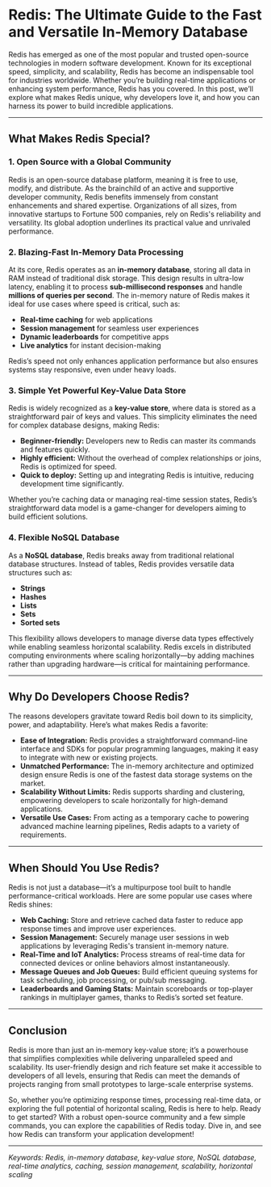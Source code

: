 # Redis: The Ultimate Guide to the Fast and Versatile In-Memory Database

Redis has emerged as one of the most popular and trusted open-source technologies in modern software development. Known for its exceptional speed, simplicity, and scalability, Redis has become an indispensable tool for industries worldwide. Whether you’re building real-time applications or enhancing system performance, Redis has you covered. In this post, we’ll explore what makes Redis unique, why developers love it, and how you can harness its power to build incredible applications.

---

## **What Makes Redis Special?**

### 1. **Open Source with a Global Community**
Redis is an open-source database platform, meaning it is free to use, modify, and distribute. As the brainchild of an active and supportive developer community, Redis benefits immensely from constant enhancements and shared expertise. Organizations of all sizes, from innovative startups to Fortune 500 companies, rely on Redis's reliability and versatility. Its global adoption underlines its practical value and unrivaled performance.

### 2. **Blazing-Fast In-Memory Data Processing**
At its core, Redis operates as an **in-memory database**, storing all data in RAM instead of traditional disk storage. This design results in ultra-low latency, enabling it to process **sub-millisecond responses** and handle **millions of queries per second**. The in-memory nature of Redis makes it ideal for use cases where speed is critical, such as:

- **Real-time caching** for web applications
- **Session management** for seamless user experiences
- **Dynamic leaderboards** for competitive apps
- **Live analytics** for instant decision-making

Redis’s speed not only enhances application performance but also ensures systems stay responsive, even under heavy loads.

### 3. **Simple Yet Powerful Key-Value Data Store**
Redis is widely recognized as a **key-value store**, where data is stored as a straightforward pair of keys and values. This simplicity eliminates the need for complex database designs, making Redis:

- **Beginner-friendly:** Developers new to Redis can master its commands and features quickly.
- **Highly efficient:** Without the overhead of complex relationships or joins, Redis is optimized for speed.
- **Quick to deploy:** Setting up and integrating Redis is intuitive, reducing development time significantly.

Whether you’re caching data or managing real-time session states, Redis’s straightforward data model is a game-changer for developers aiming to build efficient solutions.

### 4. **Flexible NoSQL Database**
As a **NoSQL database**, Redis breaks away from traditional relational database structures. Instead of tables, Redis provides versatile data structures such as:

- **Strings**
- **Hashes**
- **Lists**
- **Sets**
- **Sorted sets**

This flexibility allows developers to manage diverse data types effectively while enabling seamless horizontal scalability. Redis excels in distributed computing environments where scaling horizontally—by adding machines rather than upgrading hardware—is critical for maintaining performance.

---

## **Why Do Developers Choose Redis?**

The reasons developers gravitate toward Redis boil down to its simplicity, power, and adaptability. Here’s what makes Redis a favorite:

- **Ease of Integration:** Redis provides a straightforward command-line interface and SDKs for popular programming languages, making it easy to integrate with new or existing projects.
- **Unmatched Performance:** The in-memory architecture and optimized design ensure Redis is one of the fastest data storage systems on the market.
- **Scalability Without Limits:** Redis supports sharding and clustering, empowering developers to scale horizontally for high-demand applications.  
- **Versatile Use Cases:** From acting as a temporary cache to powering advanced machine learning pipelines, Redis adapts to a variety of requirements.

---

## **When Should You Use Redis?**

Redis is not just a database—it’s a multipurpose tool built to handle performance-critical workloads. Here are some popular use cases where Redis shines:

- **Web Caching:** Store and retrieve cached data faster to reduce app response times and improve user experiences.
- **Session Management:** Securely manage user sessions in web applications by leveraging Redis's transient in-memory nature.
- **Real-Time and IoT Analytics:** Process streams of real-time data for connected devices or online behaviors almost instantaneously.
- **Message Queues and Job Queues:** Build efficient queuing systems for task scheduling, job processing, or pub/sub messaging.
- **Leaderboards and Gaming Stats:** Maintain scoreboards or top-player rankings in multiplayer games, thanks to Redis’s sorted set feature.

---

## **Conclusion**

Redis is more than just an in-memory key-value store; it’s a powerhouse that simplifies complexities while delivering unparalleled speed and scalability. Its user-friendly design and rich feature set make it accessible to developers of all levels, ensuring that Redis can meet the demands of projects ranging from small prototypes to large-scale enterprise systems.

So, whether you’re optimizing response times, processing real-time data, or exploring the full potential of horizontal scaling, Redis is here to help. Ready to get started? With a robust open-source community and a few simple commands, you can explore the capabilities of Redis today. Dive in, and see how Redis can transform your application development!

---

*Keywords: Redis, in-memory database, key-value store, NoSQL database, real-time analytics, caching, session management, scalability, horizontal scaling*  
